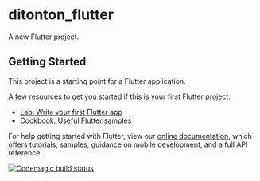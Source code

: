 # ditonton_flutter

A new Flutter project.

## Getting Started

This project is a starting point for a Flutter application.

A few resources to get you started if this is your first Flutter project:

- [Lab: Write your first Flutter app](https://flutter.dev/docs/get-started/codelab)
- [Cookbook: Useful Flutter samples](https://flutter.dev/docs/cookbook)

For help getting started with Flutter, view our
[online documentation](https://flutter.dev/docs), which offers tutorials,
samples, guidance on mobile development, and a full API reference.

[![Codemagic build status](https://api.codemagic.io/apps/63109f4c2923d8438f5e4069/release-workflow/status_badge.svg)](https://codemagic.io/apps/63109f4c2923d8438f5e4068/release-workflow/latest_build)